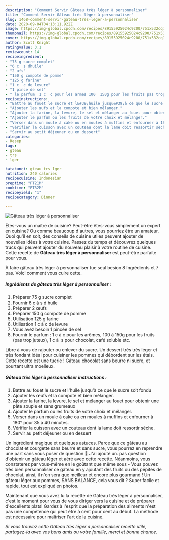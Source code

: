 ```yaml
---
description: "Comment Servir Gâteau très léger à personnaliser"
title: "Comment Servir Gâteau très léger à personnaliser"
slug: 1468-comment-servir-gateau-tres-leger-a-personnaliser
date: 2020-09-04T04:13:11.922Z
image: https://img-global.cpcdn.com/recipes/89155925024c9200/751x532cq70/gateau-tres-leger-a-personnaliser-photo-principale-de-la-recette.jpg
thumbnail: https://img-global.cpcdn.com/recipes/89155925024c9200/751x532cq70/gateau-tres-leger-a-personnaliser-photo-principale-de-la-recette.jpg
cover: https://img-global.cpcdn.com/recipes/89155925024c9200/751x532cq70/gateau-tres-leger-a-personnaliser-photo-principale-de-la-recette.jpg
author: Scott Knight
ratingvalue: 3.1
reviewcount: 14
recipeingredient:
- "75 g sucre complet"
- "6 c  s dhuile"
- "2 ufs"
- "150 g compote de pomme"
- "125 g farine"
- "1 c  c de levure"
- "1 pince de sel"
- " le parfum  1 c  c pour les armes 100  150g pour les fruits pas trop juteux 1 c   s pour chocolat caf soluble etc"
recipeinstructions:
- "Battre au fouet le sucre et l&#39;huile jusqu&#39;à ce que le sucre soit fondu"
- "Ajouter les œufs et la compote et bien mélanger."
- "Ajouter la farine, la levure, le sel et mélanger au fouet pour obtenir une pâte souple et sans grumeaux"
- "Ajouter le parfum ou les fruits de votre choix et mélanger."
- "Verser dans un moule à cake ou en moules à muffins et enfourner à 180° pour 35 à 40 minutes."
- "Vérifier la cuisson avec un couteau dont la lame doit ressortir sèche."
- "Servir au petit déjeuner ou en dessert"
categories:
- Resep
tags:
- gteau
- trs
- lger

katakunci: gteau trs lger 
nutrition: 240 calories
recipecuisine: Indonesian
preptime: "PT21M"
cooktime: "PT32M"
recipeyield: "1"
recipecategory: Dinner

---
```



![Gâteau très léger à personnaliser](https://img-global.cpcdn.com/recipes/89155925024c9200/751x532cq70/gateau-tres-leger-a-personnaliser-photo-principale-de-la-recette.jpg)

Êtes-vous un maître de cuisine? Peut-être êtes-vous simplement un expert en cuisine? Ou comme beaucoup d'autres, vous pourriez être un amateur. Quoi qu'il en soit, des conseils de cuisine utiles peuvent ajouter de nouvelles idées à votre cuisine. Passez du temps et découvrez quelques trucs qui peuvent ajouter du nouveau plaisir à votre routine de cuisine. Cette recette de <strong> Gâteau très léger à personnaliser </strong> est peut-être parfaite pour vous.

<!--inarticleads1-->

À faire gâteau très léger à personnaliser tue seul besion 8 Ingrédients et 7 pas. Voici comment vous cuire cette.

##### Ingrédients de gâteau très léger à personnaliser :

1. Préparer 75 g sucre complet
1. Fournir 6 c à s d&#39;huile
1. Préparer 2 œufs
1. Préparer 150 g compote de pomme
1. Utilisation 125 g farine
1. Utilisation 1 c à c de levure
1. Vous avez besoin 1 pincée de sel
1. Fournir  le parfum : 1 c à c pour les arômes, 100 à 150g pour les fruits (pas trop juteux), 1 c à  s pour chocolat, café soluble etc.


Libre à vous de rajouter ou enlever du sucre. Un dessert très très léger et très fondant idéal pour cuisiner les pommes qui débordent sur les étals. Cette recette est une tuerie ! Gâteau chocolat sans beurre ni sucre, et pourtant ultra moelleux. 

<!--inarticleads2-->

##### Gâteau très léger à personnaliser instructions :

1. Battre au fouet le sucre et l&#39;huile jusqu&#39;à ce que le sucre soit fondu
1. Ajouter les œufs et la compote et bien mélanger.
1. Ajouter la farine, la levure, le sel et mélanger au fouet pour obtenir une pâte souple et sans grumeaux
1. Ajouter le parfum ou les fruits de votre choix et mélanger.
1. Verser dans un moule à cake ou en moules à muffins et enfourner à 180° pour 35 à 40 minutes.
1. Vérifier la cuisson avec un couteau dont la lame doit ressortir sèche.
1. Servir au petit déjeuner ou en dessert


Un ingrédient magique et quelques astuces. Parce que ce gâteau au chocolat et courgette sans beurre et sans sucre, vous pourrez en reprendre une part sans vous poser de question 🙂 J&#39;ai ajouté un. pas question d&#39;obtenir un gâteau léger et aéré avec cette recette. Néanmoins, vous constaterez par vous-même en le goûtant que même sous - Vous pouvez très bien personnaliser ce gâteau en y ajoutant des fruits ou des pépites de chocolat, ainsi, il n&#39;en sera que meilleur et encore plus gourmand ! Un gâteau léger aux pommes, SANS BALANCE, cela vous dit ? Super facile et rapide, tout est expliqué en photos. 

<!--inarticleads1-->

<p>
Maintenant que vous avez lu la recette de Gâteau très léger à personnaliser, c'est le moment pour vous de vous diriger vers la cuisine et de préparer d'excellents plats! Gardez à l'esprit que la préparation des aliments n'est pas une compétence qui peut être à cent pour cent au début. La méthode est nécessaire pour maîtriser l'art de la cuisine.
</p>

<p>
<i>Si vous trouvez cette Gâteau très léger à personnaliser recette utile, partagez-la avec vos bons amis ou votre famille, merci et bonne chance.</i>
</p>
